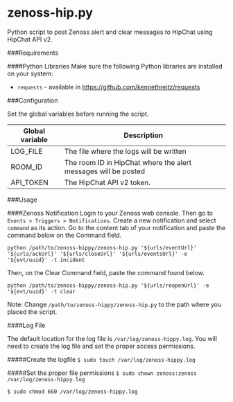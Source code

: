 zenoss-hip.py
=============

Python script to post Zenoss alert and clear messages to HipChat using HipChat API v2.

###Requirements

####Python Libraries
Make sure the following Python libraries are installed on your system:
* ```requests``` - available in https://github.com/kennethreitz/requests

###Configuration

Set the global variables before running the script.

Global variable      | Description
-------------------- | -----------
LOG_FILE				 | The file where the logs will be written
ROOM_ID				 | The room ID in HipChat where the alert messages will be posted
API_TOKEN				 | The HipChat API v2 token.

###Usage

####Zenoss Notification
Login to your Zenoss web console. Then go to ```Events > Triggers > Notifications```. Create a new notification and select ```command``` as its action. Go to the content tab of your notification and paste the command below on the Command field.

``` 
python /path/to/zenoss-hippy/zenoss-hip.py '${urls/eventUrl}' '${urls/ackUrl}' '${urls/closeUrl}' '${urls/eventsUrl}' -e '${evt/uuid}' -t incident
```

Then, on the Clear Command field, paste the command found below.

```
python /path/to/zenoss-hippy/zenoss-hip.py '${urls/reopenUrl}' -e '${evt/uuid}' -t clear
```

Note: Change ```/path/to/zenoss-hippy/zenoss-hip.py``` to the path where you placed the script.

####Log File

The default location for the log file is ```/var/log/zenoss-hippy.log```. You will need to create the log file and set the proper access permissions.

#####Create the logfile
```$ sudo touch /var/log/zenoss-hippy.log```

#####Set the proper file permissions
```$ sudo chown zenoss:zenoss /var/log/zenoss-hippy.log```

```$ sudo chmod 660 /var/log/zenoss-hippy.log```